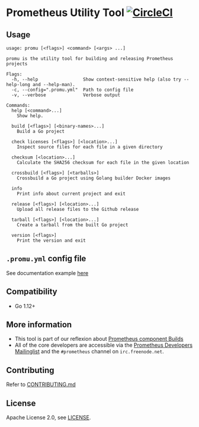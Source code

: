 # Prometheus Utility Tool [![CircleCI](https://circleci.com/gh/prometheus/promu/tree/master.svg?style=shield)][circleci]

## Usage

```help
usage: promu [<flags>] <command> [<args> ...]

promu is the utility tool for building and releasing Prometheus projects

Flags:
  -h, --help                 Show context-sensitive help (also try --help-long and --help-man).
  -c, --config=".promu.yml"  Path to config file
  -v, --verbose              Verbose output

Commands:
  help [<command>...]
    Show help.

  build [<flags>] [<binary-names>...]
    Build a Go project

  check licenses [<flags>] [<location>...]
    Inspect source files for each file in a given directory

  checksum [<location>...]
    Calculate the SHA256 checksum for each file in the given location

  crossbuild [<flags>] [<tarballs>]
    Crossbuild a Go project using Golang builder Docker images

  info
    Print info about current project and exit

  release [<flags>] [<location>...]
    Upload all release files to the Github release

  tarball [<flags>] [<location>...]
    Create a tarball from the built Go project

  version [<flags>]
    Print the version and exit

```

## `.promu.yml` config file

See documentation example [here](doc/examples/prometheus/.promu.yml)

## Compatibility

* Go 1.12+

## More information

* This tool is part of our reflexion about [Prometheus component Builds](https://docs.google.com/document/d/1Ql-f_aThl-2eB5v3QdKV_zgBdetLLbdxxChpy-TnWSE)
* All of the core developers are accessible via the [Prometheus Developers Mailinglist](https://groups.google.com/forum/?fromgroups#!forum/prometheus-developers) and the `#prometheus` channel on `irc.freenode.net`.

## Contributing

Refer to [CONTRIBUTING.md](CONTRIBUTING.md)

## License

Apache License 2.0, see [LICENSE](LICENSE).

[circleci]: https://circleci.com/gh/prometheus/promu
